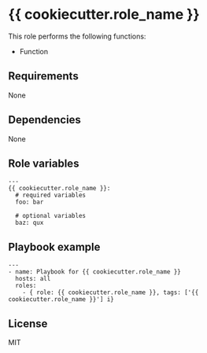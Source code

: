 # {{ cookiecutter.role_name }}

This role performs the following functions:

- Function

## Requirements

None

## Dependencies

None

## Role variables

```
---
{{ cookiecutter.role_name }}:
  # required variables
  foo: bar

  # optional variables
  baz: qux
```

## Playbook example

```
---
- name: Playbook for {{ cookiecutter.role_name }}
  hosts: all
  roles:
    - { role: {{ cookiecutter.role_name }}, tags: ['{{ cookiecutter.role_name }}'] i}
```

## License

MIT

